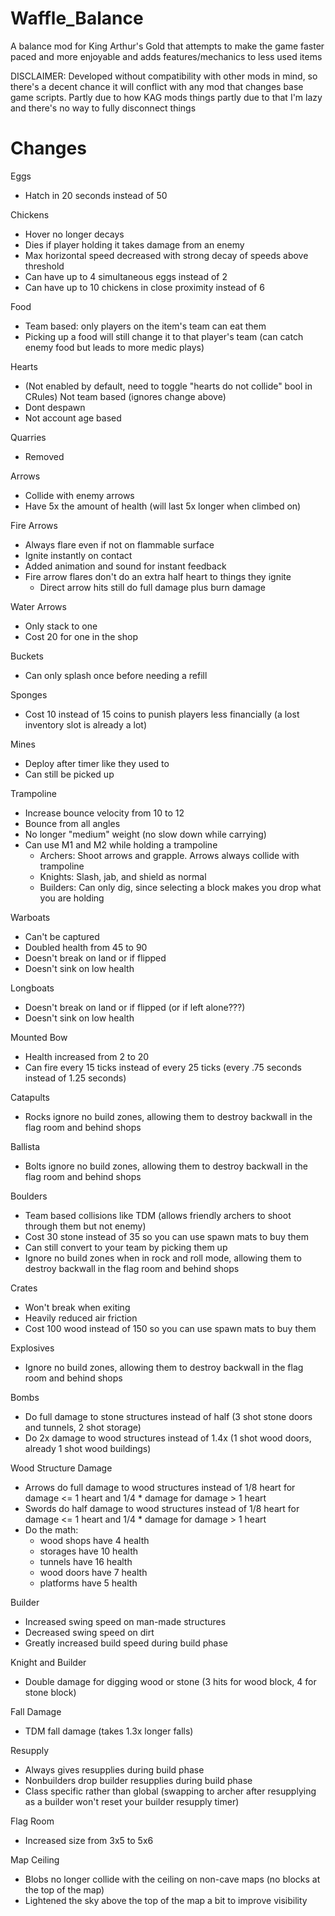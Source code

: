 # Waffle_Balance
A balance mod for King Arthur's Gold that attempts to make the game faster paced and more enjoyable and adds features/mechanics to less used items

DISCLAIMER: Developed without compatibility with other mods in mind, so there's a decent chance it will conflict with any mod that changes base game scripts. Partly due to how KAG mods things partly due to that I'm lazy and there's no way to fully disconnect things

# Changes

Eggs
- Hatch in 20 seconds instead of 50

Chickens
- Hover no longer decays
- Dies if player holding it takes damage from an enemy
- Max horizontal speed decreased with strong decay of speeds above threshold
- Can have up to 4 simultaneous eggs instead of 2
- Can have up to 10 chickens in close proximity instead of 6

Food
- Team based: only players on the item's team can eat them
- Picking up a food will still change it to that player's team (can catch enemy food but leads to more medic plays)

Hearts
- (Not enabled by default, need to toggle "hearts do not collide" bool in CRules) Not team based (ignores change above)
- Dont despawn
- Not account age based

Quarries
- Removed

Arrows
- Collide with enemy arrows
- Have 5x the amount of health (will last 5x longer when climbed on)

Fire Arrows
- Always flare even if not on flammable surface
- Ignite instantly on contact
- Added animation and sound for instant feedback
- Fire arrow flares don't do an extra half heart to things they ignite
	- Direct arrow hits still do full damage plus burn damage

Water Arrows
- Only stack to one
- Cost 20 for one in the shop

Buckets
- Can only splash once before needing a refill

Sponges
- Cost 10 instead of 15 coins to punish players less financially (a lost inventory slot is already a lot)

Mines
- Deploy after timer like they used to 
- Can still be picked up

Trampoline
- Increase bounce velocity from 10 to 12
- Bounce from all angles
- No longer "medium" weight (no slow down while carrying)
- Can use M1 and M2 while holding a trampoline
	- Archers: Shoot arrows and grapple. Arrows always collide with trampoline
	- Knights: Slash, jab, and shield as normal
	- Builders: Can only dig, since selecting a block makes you drop what you are holding

Warboats
- Can't be captured
- Doubled health from 45 to 90
- Doesn't break on land or if flipped
- Doesn't sink on low health

Longboats
- Doesn't break on land or if flipped (or if left alone???)
- Doesn't sink on low health

Mounted Bow
- Health increased from 2 to 20
- Can fire every 15 ticks instead of every 25 ticks (every .75 seconds instead of 1.25 seconds)

Catapults
- Rocks ignore no build zones, allowing them to destroy backwall in the flag room and behind shops

Ballista
- Bolts ignore no build zones, allowing them to destroy backwall in the flag room and behind shops

Boulders
- Team based collisions like TDM (allows friendly archers to shoot through them but not enemy)
- Cost 30 stone instead of 35 so you can use spawn mats to buy them
- Can still convert to your team by picking them up
- Ignore no build zones when in rock and roll mode, allowing them to destroy backwall in the flag room and behind shops

Crates
- Won't break when exiting
- Heavily reduced air friction
- Cost 100 wood instead of 150 so you can use spawn mats to buy them

Explosives
- Ignore no build zones, allowing them to destroy backwall in the flag room and behind shops

Bombs
- Do full damage to stone structures instead of half (3 shot stone doors and tunnels, 2 shot storage)
- Do 2x damage to wood structures instead of 1.4x (1 shot wood doors, already 1 shot wood buildings)

Wood Structure Damage
- Arrows do full damage to wood structures instead of 1/8 heart for damage <= 1 heart and 1/4 * damage for damage > 1 heart
- Swords do half damage to wood structures instead of 1/8 heart for damage <= 1 heart and 1/4 * damage for damage > 1 heart
- Do the math:
	- wood shops have 4 health
	- storages have 10 health
	- tunnels have 16 health
	- wood doors have 7 health
	- platforms have 5 health

Builder
- Increased swing speed on man-made structures
- Decreased swing speed on dirt
- Greatly increased build speed during build phase

Knight and Builder
- Double damage for digging wood or stone (3 hits for wood block, 4 for stone block)

Fall Damage
- TDM fall damage (takes 1.3x longer falls)

Resupply
- Always gives resupplies during build phase
- Nonbuilders drop builder resupplies during build phase
- Class specific rather than global (swapping to archer after resupplying as a builder won't reset your builder resupply timer)

Flag Room
- Increased size from 3x5 to 5x6

Map Ceiling
- Blobs no longer collide with the ceiling on non-cave maps (no blocks at the top of the map)
- Lightened the sky above the top of the map a bit to improve visibility
